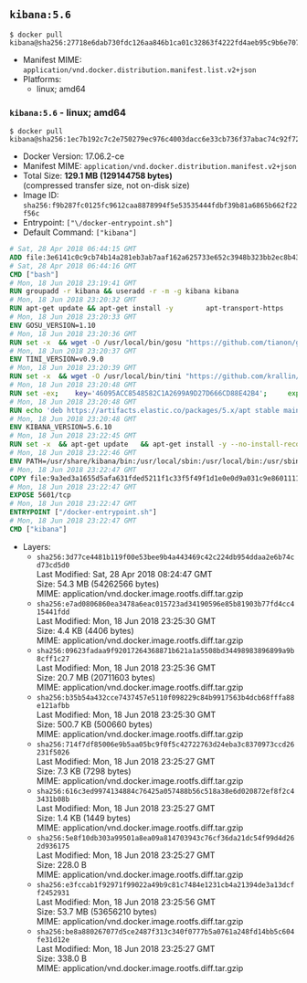 ## `kibana:5.6`

```console
$ docker pull kibana@sha256:27718e6dab730fdc126aa846b1ca01c32863f4222fd4aeb95c9b6e7078a681d6
```

-	Manifest MIME: `application/vnd.docker.distribution.manifest.list.v2+json`
-	Platforms:
	-	linux; amd64

### `kibana:5.6` - linux; amd64

```console
$ docker pull kibana@sha256:1ec7b192c7c2e750279ec976c4003dacc6e33cb736f37abac74c92f72f7e392a
```

-	Docker Version: 17.06.2-ce
-	Manifest MIME: `application/vnd.docker.distribution.manifest.v2+json`
-	Total Size: **129.1 MB (129144758 bytes)**  
	(compressed transfer size, not on-disk size)
-	Image ID: `sha256:f9b287fc0125fc9612caa8878994f5e53535444fdbf39b81a6865b662f22f56c`
-	Entrypoint: `["\/docker-entrypoint.sh"]`
-	Default Command: `["kibana"]`

```dockerfile
# Sat, 28 Apr 2018 06:44:15 GMT
ADD file:3e6141c0c9cb74b14a281eb3ab7aaf162a625733e652c3948b323bb2ec8b4343 in / 
# Sat, 28 Apr 2018 06:44:16 GMT
CMD ["bash"]
# Mon, 18 Jun 2018 23:19:41 GMT
RUN groupadd -r kibana && useradd -r -m -g kibana kibana
# Mon, 18 Jun 2018 23:20:32 GMT
RUN apt-get update && apt-get install -y 		apt-transport-https 		ca-certificates 		wget 		libfontconfig 		libfreetype6 	--no-install-recommends && rm -rf /var/lib/apt/lists/*
# Mon, 18 Jun 2018 23:20:33 GMT
ENV GOSU_VERSION=1.10
# Mon, 18 Jun 2018 23:20:36 GMT
RUN set -x 	&& wget -O /usr/local/bin/gosu "https://github.com/tianon/gosu/releases/download/$GOSU_VERSION/gosu-$(dpkg --print-architecture)" 	&& wget -O /usr/local/bin/gosu.asc "https://github.com/tianon/gosu/releases/download/$GOSU_VERSION/gosu-$(dpkg --print-architecture).asc" 	&& export GNUPGHOME="$(mktemp -d)" 	&& gpg --keyserver ha.pool.sks-keyservers.net --recv-keys B42F6819007F00F88E364FD4036A9C25BF357DD4 	&& gpg --batch --verify /usr/local/bin/gosu.asc /usr/local/bin/gosu 	&& rm -rf "$GNUPGHOME" /usr/local/bin/gosu.asc 	&& chmod +x /usr/local/bin/gosu 	&& gosu nobody true
# Mon, 18 Jun 2018 23:20:37 GMT
ENV TINI_VERSION=v0.9.0
# Mon, 18 Jun 2018 23:20:39 GMT
RUN set -x 	&& wget -O /usr/local/bin/tini "https://github.com/krallin/tini/releases/download/$TINI_VERSION/tini" 	&& wget -O /usr/local/bin/tini.asc "https://github.com/krallin/tini/releases/download/$TINI_VERSION/tini.asc" 	&& export GNUPGHOME="$(mktemp -d)" 	&& gpg --keyserver ha.pool.sks-keyservers.net --recv-keys 6380DC428747F6C393FEACA59A84159D7001A4E5 	&& gpg --batch --verify /usr/local/bin/tini.asc /usr/local/bin/tini 	&& rm -rf "$GNUPGHOME" /usr/local/bin/tini.asc 	&& chmod +x /usr/local/bin/tini 	&& tini -h
# Mon, 18 Jun 2018 23:20:48 GMT
RUN set -ex; 	key='46095ACC8548582C1A2699A9D27D666CD88E42B4'; 	export GNUPGHOME="$(mktemp -d)"; 	gpg --keyserver ha.pool.sks-keyservers.net --recv-keys "$key"; 	gpg --export "$key" > /etc/apt/trusted.gpg.d/elastic.gpg; 	rm -rf "$GNUPGHOME"; 	apt-key list
# Mon, 18 Jun 2018 23:20:48 GMT
RUN echo 'deb https://artifacts.elastic.co/packages/5.x/apt stable main' > /etc/apt/sources.list.d/kibana.list
# Mon, 18 Jun 2018 23:20:48 GMT
ENV KIBANA_VERSION=5.6.10
# Mon, 18 Jun 2018 23:22:45 GMT
RUN set -x 	&& apt-get update 	&& apt-get install -y --no-install-recommends kibana=$KIBANA_VERSION 	&& rm -rf /var/lib/apt/lists/* 		&& sed -ri "s!^(\#\s*)?(server\.host:).*!\2 '0.0.0.0'!" /etc/kibana/kibana.yml 	&& grep -q "^server\.host: '0.0.0.0'\$" /etc/kibana/kibana.yml 		&& sed -ri "s!^(\#\s*)?(elasticsearch\.url:).*!\2 'http://elasticsearch:9200'!" /etc/kibana/kibana.yml 	&& grep -q "^elasticsearch\.url: 'http://elasticsearch:9200'\$" /etc/kibana/kibana.yml
# Mon, 18 Jun 2018 23:22:46 GMT
ENV PATH=/usr/share/kibana/bin:/usr/local/sbin:/usr/local/bin:/usr/sbin:/usr/bin:/sbin:/bin
# Mon, 18 Jun 2018 23:22:47 GMT
COPY file:9a3ed3a1655d5afa631fded5211f1c33f5f49f1d1e0e0d9a031c9e8601111f05 in / 
# Mon, 18 Jun 2018 23:22:47 GMT
EXPOSE 5601/tcp
# Mon, 18 Jun 2018 23:22:47 GMT
ENTRYPOINT ["/docker-entrypoint.sh"]
# Mon, 18 Jun 2018 23:22:47 GMT
CMD ["kibana"]
```

-	Layers:
	-	`sha256:3d77ce4481b119f00e53bee9b4a443469c42c224db954ddaa2e6b74cd73cd5d0`  
		Last Modified: Sat, 28 Apr 2018 08:24:47 GMT  
		Size: 54.3 MB (54262566 bytes)  
		MIME: application/vnd.docker.image.rootfs.diff.tar.gzip
	-	`sha256:e7ad0806860ea3478a6eac015723ad34190596e85b81903b77fd4cc415441fdd`  
		Last Modified: Mon, 18 Jun 2018 23:25:30 GMT  
		Size: 4.4 KB (4406 bytes)  
		MIME: application/vnd.docker.image.rootfs.diff.tar.gzip
	-	`sha256:09623fadaa9f92017264368871b621a1a5508bd34498983896899a9b8cff1c27`  
		Last Modified: Mon, 18 Jun 2018 23:25:36 GMT  
		Size: 20.7 MB (20711603 bytes)  
		MIME: application/vnd.docker.image.rootfs.diff.tar.gzip
	-	`sha256:b35b54a432cce7437457e5110f098229c84b9917563b4dcb68fffa88e121afbb`  
		Last Modified: Mon, 18 Jun 2018 23:25:30 GMT  
		Size: 500.7 KB (500660 bytes)  
		MIME: application/vnd.docker.image.rootfs.diff.tar.gzip
	-	`sha256:714f7df85006e9b5aa05bc9f0f5c42722763d24eba3c8370973ccd26231f5026`  
		Last Modified: Mon, 18 Jun 2018 23:25:27 GMT  
		Size: 7.3 KB (7298 bytes)  
		MIME: application/vnd.docker.image.rootfs.diff.tar.gzip
	-	`sha256:616c3ed9974134884c76425a057488b56c518a38e6d020872ef8f2c43431b08b`  
		Last Modified: Mon, 18 Jun 2018 23:25:27 GMT  
		Size: 1.4 KB (1449 bytes)  
		MIME: application/vnd.docker.image.rootfs.diff.tar.gzip
	-	`sha256:5e8f10db303a99501a8ea09a814703943c76cf36da21dc54f99d4d262d936175`  
		Last Modified: Mon, 18 Jun 2018 23:25:27 GMT  
		Size: 228.0 B  
		MIME: application/vnd.docker.image.rootfs.diff.tar.gzip
	-	`sha256:e3fccab1f92971f99022a49b9c81c7484e1231cb4a21394de3a13dcff2452931`  
		Last Modified: Mon, 18 Jun 2018 23:25:56 GMT  
		Size: 53.7 MB (53656210 bytes)  
		MIME: application/vnd.docker.image.rootfs.diff.tar.gzip
	-	`sha256:be8a880267077d5ce2487f313c340f0777b5a0761a248fd14bb5c604fe31d12e`  
		Last Modified: Mon, 18 Jun 2018 23:25:27 GMT  
		Size: 338.0 B  
		MIME: application/vnd.docker.image.rootfs.diff.tar.gzip
